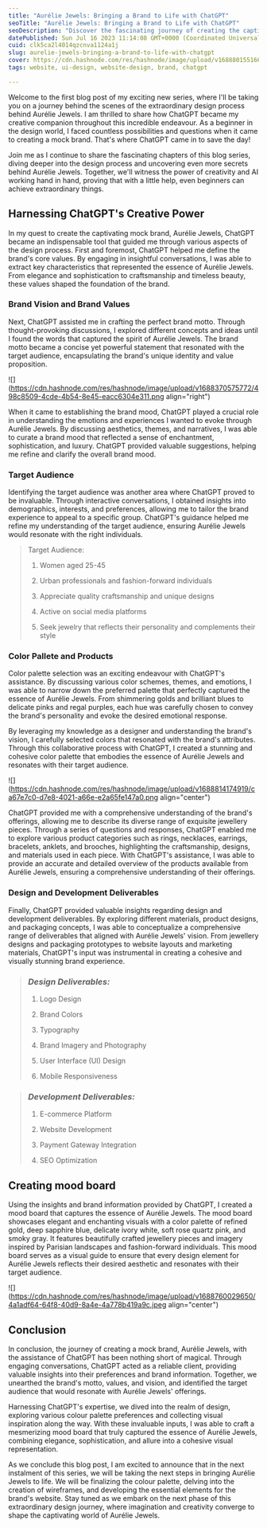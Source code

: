 ```yaml
---
title: "Aurélie Jewels: Bringing a Brand to Life with ChatGPT"
seoTitle: "Aurélie Jewels: Bringing a Brand to Life with ChatGPT"
seoDescription: "Discover the fascinating journey of creating the captivating brand, Aurélie Jewels, through the innovative use of ChatGPT."
datePublished: Sun Jul 16 2023 11:14:08 GMT+0000 (Coordinated Universal Time)
cuid: clk5ca2l4014qzcnva1124a1j
slug: aurelie-jewels-bringing-a-brand-to-life-with-chatgpt
cover: https://cdn.hashnode.com/res/hashnode/image/upload/v1688801551669/48625c47-8681-471d-be63-d03ea03967dd.jpeg
tags: website, ui-design, website-design, brand, chatgpt

---
```


Welcome to the first blog post of my exciting new series, where I'll be taking you on a journey behind the scenes of the extraordinary design process behind Aurélie Jewels. I am thrilled to share how ChatGPT became my creative companion throughout this incredible endeavour. As a beginner in the design world, I faced countless possibilities and questions when it came to creating a mock brand. That's where ChatGPT came in to save the day!

Join me as I continue to share the fascinating chapters of this blog series, diving deeper into the design process and uncovering even more secrets behind Aurélie Jewels. Together, we'll witness the power of creativity and AI working hand in hand, proving that with a little help, even beginners can achieve extraordinary things.

## Harnessing ChatGPT's Creative Power

In my quest to create the captivating mock brand, Aurélie Jewels, ChatGPT became an indispensable tool that guided me through various aspects of the design process. First and foremost, ChatGPT helped me define the brand's core values. By engaging in insightful conversations, I was able to extract key characteristics that represented the essence of Aurélie Jewels. From elegance and sophistication to craftsmanship and timeless beauty, these values shaped the foundation of the brand.

### Brand Vision and Brand Values

Next, ChatGPT assisted me in crafting the perfect brand motto. Through thought-provoking discussions, I explored different concepts and ideas until I found the words that captured the spirit of Aurélie Jewels. The brand motto became a concise yet powerful statement that resonated with the target audience, encapsulating the brand's unique identity and value proposition.

![](https://cdn.hashnode.com/res/hashnode/image/upload/v1688370575772/498c8509-4cde-4b54-8e45-eacc6304e311.png align="right")

When it came to establishing the brand mood, ChatGPT played a crucial role in understanding the emotions and experiences I wanted to evoke through Aurélie Jewels. By discussing aesthetics, themes, and narratives, I was able to curate a brand mood that reflected a sense of enchantment, sophistication, and luxury. ChatGPT provided valuable suggestions, helping me refine and clarify the overall brand mood.

### Target Audience

Identifying the target audience was another area where ChatGPT proved to be invaluable. Through interactive conversations, I obtained insights into demographics, interests, and preferences, allowing me to tailor the brand experience to appeal to a specific group. ChatGPT's guidance helped me refine my understanding of the target audience, ensuring Aurélie Jewels would resonate with the right individuals.

> Target Audience:
> 
> 1. Women aged 25-45
>     
> 2. Urban professionals and fashion-forward individuals
>     
> 3. Appreciate quality craftsmanship and unique designs
>     
> 4. Active on social media platforms
>     
> 5. Seek jewelry that reflects their personality and complements their style
>     

### Color Pallete and Products

Color palette selection was an exciting endeavour with ChatGPT's assistance. By discussing various color schemes, themes, and emotions, I was able to narrow down the preferred palette that perfectly captured the essence of Aurélie Jewels. From shimmering golds and brilliant blues to delicate pinks and regal purples, each hue was carefully chosen to convey the brand's personality and evoke the desired emotional response.

By leveraging my knowledge as a designer and understanding the brand's vision, I carefully selected colors that resonated with the brand's attributes. Through this collaborative process with ChatGPT, I created a stunning and cohesive color palette that embodies the essence of Aurélie Jewels and resonates with their target audience.

![](https://cdn.hashnode.com/res/hashnode/image/upload/v1688814174919/ca67e7c0-d7e8-4021-a66e-e2a65fe147a0.png align="center")

ChatGPT provided me with a comprehensive understanding of the brand's offerings, allowing me to describe its diverse range of exquisite jewellery pieces. Through a series of questions and responses, ChatGPT enabled me to explore various product categories such as rings, necklaces, earrings, bracelets, anklets, and brooches, highlighting the craftsmanship, designs, and materials used in each piece. With ChatGPT's assistance, I was able to provide an accurate and detailed overview of the products available from Aurélie Jewels, ensuring a comprehensive understanding of their offerings.

### Design and Development Deliverables

Finally, ChatGPT provided valuable insights regarding design and development deliverables. By exploring different materials, product designs, and packaging concepts, I was able to conceptualize a comprehensive range of deliverables that aligned with Aurélie Jewels' vision. From jewellery designs and packaging prototypes to website layouts and marketing materials, ChatGPT's input was instrumental in creating a cohesive and visually stunning brand experience.

> ### *Design Deliverables:*
> 
> 1. Logo Design
>     
> 2. Brand Colors
>     
> 3. Typography
>     
> 4. Brand Imagery and Photography
>     
> 5. User Interface (UI) Design
>     
> 6. Mobile Responsiveness
>     

> ### *Development Deliverables:*
> 
> 1. E-commerce Platform
>     
> 2. Website Development
>     
> 3. Payment Gateway Integration
>     
> 4. SEO Optimization
>     

## Creating mood board

Using the insights and brand information provided by ChatGPT, I created a mood board that captures the essence of Aurélie Jewels. The mood board showcases elegant and enchanting visuals with a color palette of refined gold, deep sapphire blue, delicate ivory white, soft rose quartz pink, and smoky gray. It features beautifully crafted jewellery pieces and imagery inspired by Parisian landscapes and fashion-forward individuals. This mood board serves as a visual guide to ensure that every design element for Aurélie Jewels reflects their desired aesthetic and resonates with their target audience.

![](https://cdn.hashnode.com/res/hashnode/image/upload/v1688760029650/4a1adf64-64f8-40d9-8a4e-4a778b419a9c.jpeg align="center")

## Conclusion

In conclusion, the journey of creating a mock brand, Aurélie Jewels, with the assistance of ChatGPT has been nothing short of magical. Through engaging conversations, ChatGPT acted as a reliable client, providing valuable insights into their preferences and brand information. Together, we unearthed the brand's motto, values, and vision, and identified the target audience that would resonate with Aurélie Jewels' offerings.

Harnessing ChatGPT's expertise, we dived into the realm of design, exploring various colour palette preferences and collecting visual inspiration along the way. With these invaluable inputs, I was able to craft a mesmerizing mood board that truly captured the essence of Aurélie Jewels, combining elegance, sophistication, and allure into a cohesive visual representation.

As we conclude this blog post, I am excited to announce that in the next instalment of this series, we will be taking the next steps in bringing Aurélie Jewels to life. We will be finalizing the colour palette, delving into the creation of wireframes, and developing the essential elements for the brand's website. Stay tuned as we embark on the next phase of this extraordinary design journey, where imagination and creativity converge to shape the captivating world of Aurélie Jewels.